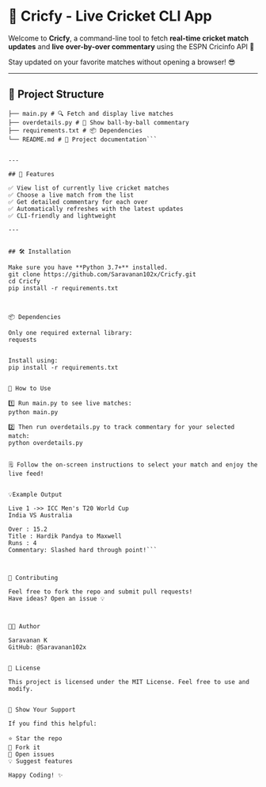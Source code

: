 # 🏏 Cricfy - Live Cricket CLI App

Welcome to **Cricfy**, a command-line tool to fetch **real-time cricket match updates** and **live over-by-over commentary** using the ESPN Cricinfo API 📡

Stay updated on your favorite matches without opening a browser! 😎

---

## 📂 Project Structure

```Cricfy/
├── main.py # 🔍 Fetch and display live matches
├── overdetails.py # 📝 Show ball-by-ball commentary
├── requirements.txt # 📦 Dependencies
└── README.md # 📘 Project documentation```


---

## 🚀 Features

✅ View list of currently live cricket matches  
✅ Choose a live match from the list  
✅ Get detailed commentary for each over  
✅ Automatically refreshes with the latest updates  
✅ CLI-friendly and lightweight  

---


## 🛠️ Installation

Make sure you have **Python 3.7+** installed.
git clone https://github.com/Saravanan102x/Cricfy.git
cd Cricfy
pip install -r requirements.txt



📦 Dependencies

Only one required external library:
requests


Install using:
pip install -r requirements.txt


🧠 How to Use

1️⃣ Run main.py to see live matches:
python main.py

2️⃣ Then run overdetails.py to track commentary for your selected match:
python overdetails.py


🗒️ Follow the on-screen instructions to select your match and enjoy the live feed!


💡Example Output

Live 1 ->> ICC Men's T20 World Cup
India VS Australia

Over : 15.2
Title : Hardik Pandya to Maxwell
Runs : 4
Commentary: Slashed hard through point!```



🤝 Contributing

Feel free to fork the repo and submit pull requests!
Have ideas? Open an issue 💡



👨‍💻 Author

Saravanan K
GitHub: @Saravanan102x


📜 License

This project is licensed under the MIT License. Feel free to use and modify.


🌟 Show Your Support

If you find this helpful:

⭐ Star the repo
🍴 Fork it
🐛 Open issues
💡 Suggest features

Happy Coding! ✨








